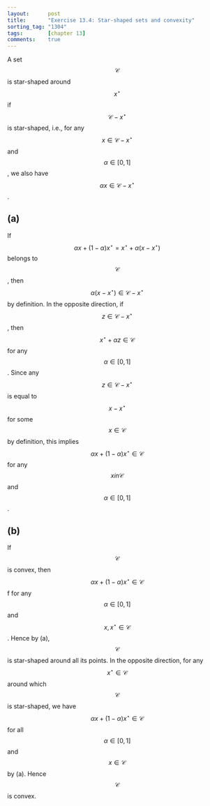 ```yaml
---
layout:      post
title:       "Exercise 13.4: Star-shaped sets and convexity"
sorting_tag: "1304"
tags:        [chapter 13]
comments:    true
---
```


A set $$\mathcal{C}$$ is star-shaped around $$x^\star$$ if
$$\mathcal{C} - x^\star$$ is star-shaped, i.e., for any
$$x \in \mathcal{C} - x^\star$$ and $$\alpha \in [0,1]$$,
we also have $$\alpha x \in \mathcal{C} - x^\star$$.


## (a)

If
$$\alpha x + (1 - \alpha) x^\star = x^\star + \alpha (x - x^\star)$$
belongs to $$\mathcal{C}$$, then
$$\alpha(x - x^\star) \in \mathcal{C} - x^\star$$ by definition.
In the opposite direction, if $$z \in \mathcal{C} - x^\star$$, then
$$x^\star + \alpha z \in \mathcal{C}$$ for any $$\alpha \in [0, 1]$$.
Since any $$z \in \mathcal{C} - x^\star$$ is equal to $$x - x^\star$$ for
some $$x \in \mathcal{C}$$ by definition, this implies
$$\alpha x + (1 - \alpha) x^\star \in \mathcal{C}$$ for any $$x in \mathcal{C}$$
and $$\alpha \in [0, 1]$$.


## (b)

If $$\mathcal{C}$$ is convex, then
$$\alpha x + (1 - \alpha) x^\star \in \mathcal{C}$$f for any
$$\alpha \in [0,1]$$ and $$x, x^\star \in \mathcal{C}$$. Hence by (a),
$$\mathcal{C}$$ is star-shaped around all its points.
In the opposite direction, for any $$x^\star \in \mathcal{C}$$ around which
$$\mathcal{C}$$ is star-shaped, we have
$$\alpha x + (1 - \alpha) x^\star \in \mathcal{C}$$ for all $$\alpha \in [0,1]$$
and $$x \in \mathcal{C}$$ by (a). Hence $$\mathcal{C}$$ is convex.
